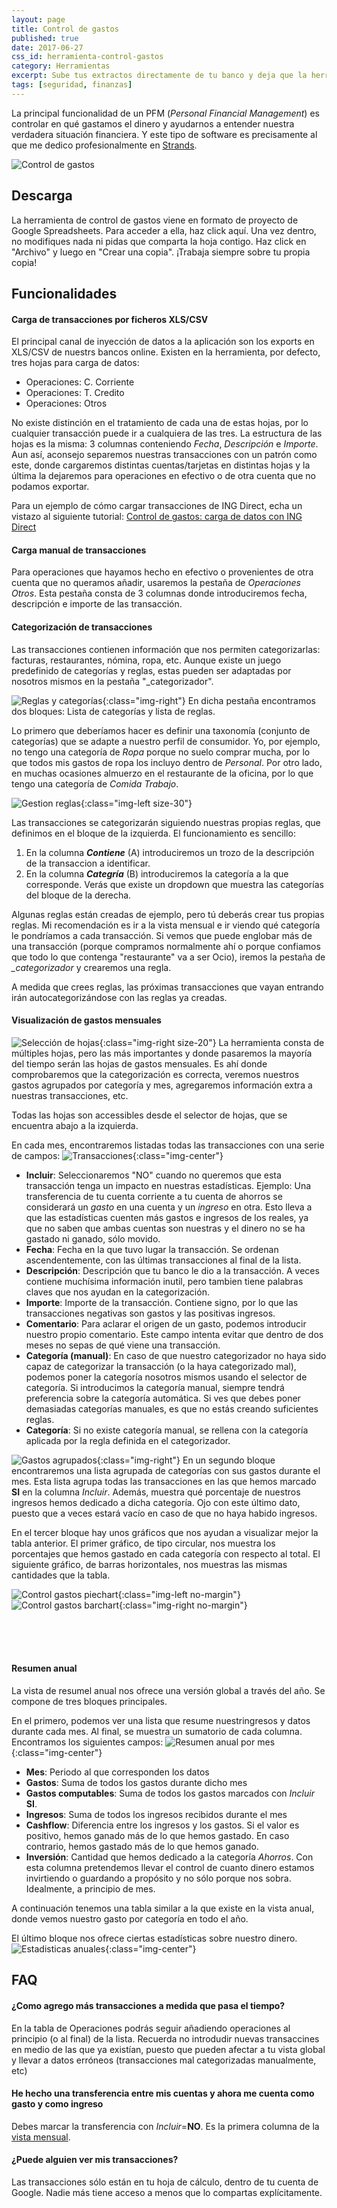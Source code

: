 ```yaml
---
layout: page
title: Control de gastos
published: true
date: 2017-06-27
css_id: herramienta-control-gastos
category: Herramientas
excerpt: Sube tus extractos directamente de tu banco y deja que la herramienta categorize tus gastos
tags: [seguridad, finanzas]
---
```

La principal funcionalidad de un PFM (*Personal Financial Management*) es controlar en qué gastamos el dinero y ayudarnos a entender nuestra verdadera situación financiera. Y este tipo de software es precisamente al que me dedico profesionalmente en [Strands](http://strands.com).

![Control de gastos](/images/uploads/control-gastos-anual-full.png)

## Descarga
La herramienta de control de gastos viene en formato de proyecto de Google Spreadsheets. Para acceder a ella, haz click aquí. Una vez dentro, no modifiques nada ni pidas que comparta la hoja contigo. Haz click en "Archivo" y luego en "Crear una copia". ¡Trabaja siempre sobre tu propia copia!

## Funcionalidades

#### Carga de transacciones por ficheros XLS/CSV
El principal canal de inyección de datos a la aplicación son los exports en XLS/CSV de nuestrs bancos online. Existen en la herramienta, por defecto, tres hojas para carga de datos:
* Operaciones: C. Corriente
* Operaciones: T. Credito
* Operaciones: Otros

No existe distinción en el tratamiento de cada una de estas hojas, por lo cualquier transacción puede ir a cualquiera de las tres. La estructura de las hojas es la misma: 3 columnas conteniendo *Fecha*, *Descripción* e *Importe*. Aun así, aconsejo separemos nuestras transacciones con un patrón como este, donde cargaremos distintas cuentas/tarjetas en distintas hojas y la última la dejaremos para operaciones en efectivo o de otra cuenta que no podamos exportar.

Para un ejemplo de cómo cargar transacciones de ING Direct, echa un vistazo al siguiente tutorial:
[Control de gastos: carga de datos con ING Direct](/finanzas/tutoriales/control-gastos-carga-ing)

#### Carga manual de transacciones
Para operaciones que hayamos hecho en efectivo o provenientes de otra cuenta que no queramos añadir, usaremos la pestaña de *Operaciones Otros*. Esta pestaña consta de 3 columnas donde introduciremos fecha, descripción e importe de las transacción.

#### Categorización de transacciones
Las transacciones contienen información que nos permiten categorizarlas: facturas, restaurantes, nómina, ropa, etc. Aunque existe un juego predefinido de categorías y reglas, estas pueden ser adaptadas por nosotros mismos en la pestaña "_categorizador".

![Reglas y categorías](/images/uploads/control-gastos-categorizador.png){:class="img-right"}
En dicha pestaña encontramos dos bloques: Lista de categorías y lista de reglas.

Lo primero que deberíamos hacer es definir una taxonomía (conjunto de categorías) que se adapte a nuestro perfil de consumidor. Yo, por ejemplo, no tengo una categoría de *Ropa* porque no suelo comprar mucha, por lo que todos mis gastos de ropa los incluyo dentro de *Personal*. Por otro lado, en muchas ocasiones almuerzo en el restaurante de la oficina, por lo que tengo una categoría de *Comida Trabajo*.

![Gestion reglas](/images/uploads/control-gastos-gestion-reglas.png){:class="img-left size-30"}

Las transacciones se categorizarán siguiendo nuestras propias reglas, que definimos en el bloque de la izquierda. El funcionamiento es sencillo:
 1. En la columna ***Contiene*** (A) introduciremos un trozo de la descripción de la transaccion a identificar.
 2. En la columna ***Categría*** (B) introduciremos la categoría a la que corresponde. Verás que existe un dropdown que muestra las categorías del bloque de la derecha.

Algunas reglas están creadas de ejemplo, pero tú deberás crear tus propias reglas. Mi recomendación es ir a la vista mensual e ir viendo qué categoría le pondríamos a cada transacción. Si vemos que puede englobar más de una transacción (porque compramos normalmente ahí o porque confiamos que todo lo que contenga "restaurante" va a ser Ocio), iremos la pestaña de *_categorizador* y crearemos una regla.

A medida que crees reglas, las próximas transacciones que vayan entrando irán autocategorizándose con las reglas ya creadas.

#### Visualización de gastos mensuales
 ![Selección de hojas](/images/uploads/control-gastos-selector-hojas.png){:class="img-right size-20"}
La herramienta consta de múltiples hojas, pero las más importantes y donde pasaremos la mayoría del tiempo serán las hojas de gastos mensuales. Es ahí donde comprobaremos que la categorización es correcta, veremos nuestros gastos agrupados por categoría y mes, agregaremos información extra a nuestras transacciones, etc.

Todas las hojas son accessibles desde el selector de hojas, que se encuentra abajo a la izquierda.

En cada mes, encontraremos listadas todas las transacciones con una serie de campos:
![Transacciones](/images/uploads/control-gastos-transacciones-mes.png){:class="img-center"}

* **Incluir**: Seleccionaremos "NO" cuando no queremos que esta transacción tenga un impacto en nuestras estadísticas. Ejemplo: Una transferencia de tu cuenta corriente a tu cuenta de ahorros se considerará un *gasto* en una cuenta y un *ingreso* en otra. Esto lleva a que las estadísticas cuenten más gastos e ingresos de los reales, ya que no saben que ambas cuentas son nuestras y el dinero no se ha gastado ni ganado, sólo movido.
* **Fecha**: Fecha en la que tuvo lugar la transacción. Se ordenan ascendentemente, con las últimas transacciones al final de la lista.
* **Descripción**: Descripción que tu banco le dio a la transacción. A veces contiene muchísima información inutil, pero tambien tiene palabras claves que nos ayudan en la categorización.
* **Importe**: Importe de la transacción. Contiene signo, por lo que las transacciones negativas son gastos y las positivas ingresos.
* **Comentario**: Para aclarar el origen de un gasto, podemos introducir nuestro propio comentario. Este campo intenta evitar que dentro de dos meses no sepas de qué viene una transacción.
* **Categoría (manual)**: En caso de que nuestro categorizador no haya sido capaz de categorizar la transacción (o la haya categorizado mal), podemos poner la categoría nosotros mismos usando el selector de categoría. Si introducimos la categoría manual, siempre tendrá preferencia sobre la categoría automática. Si ves que debes poner demasiadas categorías manuales, es que no estás creando suficientes reglas.
* **Categoría**: Si no existe categoría manual, se rellena con la categoría aplicada por la regla definida en el categorizador.

![Gastos agrupados](/images/uploads/control-gastos-agrupados.png){:class="img-right"}
En un segundo bloque encontraremos una lista agrupada de categorías con sus gastos durante el mes. Esta lista agrupa todas las transacciones en las que hemos marcado **SI** en la columna *Incluir*. Además, muestra qué porcentaje de nuestros ingresos hemos dedicado a dicha categoría. Ojo con este último dato, puesto que a veces estará vacío en caso de que no haya habido ingresos.

En el tercer bloque hay unos gráficos que nos ayudan a visualizar mejor la tabla anterior. El primer gráfico, de tipo circular, nos muestra los porcentajes que hemos gastado en cada categoría con respecto al total. El siguiente gráfico, de barras horizontales, nos muestras las mismas cantidades que la tabla.

 ![Control gastos piechart](/images/uploads/control-gastos-grafico-piechart.png){:class="img-left no-margin"}
 ![Control gastos barchart](/images/uploads/control-gastos-grafico-barchart.png){:class="img-right no-margin"}


<br/><br/><br/>

#### Resumen anual
La vista de resumel anual nos ofrece una versión global a través del año. Se compone de tres bloques principales.
 
 En el primero, podemos ver una lista que resume nuestringresos y datos durante cada mes. Al final, se muestra un sumatorio de cada columna. Encontramos los siguientes campos:
 ![Resumen anual por mes](/images/uploads/control-gastos-resumen-anual-meses.png){:class="img-center"}

 * **Mes**: Periodo al que corresponden los datos
 * **Gastos**: Suma de todos los gastos durante dicho mes
 * **Gastos computables**: Suma de todos los gastos marcados con *Incluir* **SI**. 
 * **Ingresos**: Suma de todos los ingresos recibidos durante el mes
 * **Cashflow**: Diferencia entre los ingresos y los gastos. Si el valor es positivo, hemos ganado más de lo que hemos gastado. En caso contrario, hemos gastado más de lo que hemos ganado. 
 * **Inversión**: Cantidad que hemos dedicado a la categoría *Ahorros*. Con esta columna pretendemos llevar el control de cuanto dinero estamos invirtiendo o guardando a propósito y no sólo porque nos sobra. Idealmente, a principio de mes. 

A continuación tenemos una tabla similar a la que existe en la vista anual, donde vemos nuestro gasto por categoría en todo el año. 

El último bloque nos ofrece ciertas estadísticas sobre nuestro dinero.
 ![Estadisticas anuales](/images/uploads/control-gastos-resumen-anual-estadisticas.png){:class="img-center"}

## FAQ
#### ¿Como agrego más transacciones a medida que pasa el tiempo?
En la tabla de Operaciones podrás seguir añadiendo operaciones al principio (o al final) de la lista. Recuerda no introdudir nuevas transaccines en medio de las que ya existían, puesto que pueden afectar a tu vista global y llevar a datos erróneos (transacciones mal categorizadas manualmente, etc)

#### He hecho una transferencia entre mis cuentas y ahora me cuenta como gasto y como ingreso
Debes marcar la transferencia con *Incluir*=**NO**. Es la primera columna de la [vista mensual](#visualización-de-gastos-mensuales).


#### ¿Puede alguien ver mis transacciones?
Las transacciones sólo están en tu hoja de cálculo, dentro de tu cuenta de Google. Nadie más tiene acceso a menos que lo compartas explícitamente.